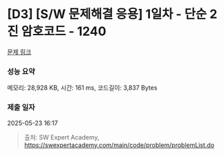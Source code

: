 # [D3] [S/W 문제해결 응용] 1일차 - 단순 2진 암호코드 - 1240 

[문제 링크](https://swexpertacademy.com/main/code/problem/problemDetail.do?contestProbId=AV15FZuqAL4CFAYD) 

### 성능 요약

메모리: 28,928 KB, 시간: 161 ms, 코드길이: 3,837 Bytes

### 제출 일자

2025-05-23 16:17



> 출처: SW Expert Academy, https://swexpertacademy.com/main/code/problem/problemList.do